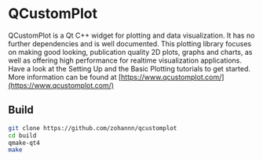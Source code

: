 # QCustomPlot
QCustomPlot is a Qt C++ widget for plotting and data visualization. It has no further dependencies and is well documented. This plotting library focuses on making good looking, publication quality 2D plots, graphs and charts, as well as offering high performance for realtime visualization applications. Have a look at the Setting Up and the Basic Plotting tutorials to get started. More information can be found at [https://www.qcustomplot.com/](https://www.qcustomplot.com/)

## Build

```Bash
git clone https://github.com/zohannn/qcustomplot
cd build
qmake-qt4
make
```
